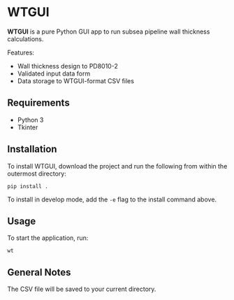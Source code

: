 # WTGUI

**WTGUI** is a pure Python GUI app to run subsea pipeline wall thickness calculations.

Features:

-   Wall thickness design to PD8010-2
-   Validated input data form
-   Data storage to WTGUI-format CSV files

## Requirements

-   Python 3
-   Tkinter

## Installation

To install WTGUI, download the project and run the following from within the outermost directory:

```
pip install .
```

To install in develop mode, add the `-e` flag to the install command above.

## Usage

To start the application, run:

```
wt
```

## General Notes

The CSV file will be saved to your current directory.
